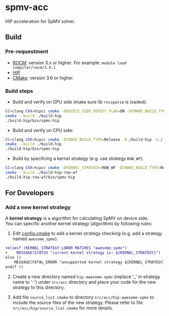 # spmv-acc

HIP acceleration for SpMV solver.

## Build
### Pre-requestment
- [ROCM](https://rocmdocs.amd.com): version 3.x or higher. For example: `module load compiler/rocm/3.9.1`
- [HIP](https://github.com/ROCm-Developer-Tools/HIP)
- [CMake](https://cmake.org): version 3.6 or higher.

### Build steps
- Build and verify on GPU side (make sure lib `rocsparse` is loaded):
```bash
CC=clang CXX=hipcc cmake -DDEVICE_SIDE_VERIFY_FLAG=ON -DCMAKE_BUILD_TYPE=Release -B./build-hip -S./
cmake --build ./build-hip
./build-hip/bin/spmv-hip
```

- Build and verify on CPU side:
```bash
CC=clang CXX=hipcc cmake -DCMAKE_BUILD_TYPE=Release -B./build-hip -S./
cmake --build ./build-hip
./build-hip/bin/spmv-hip
```

- Build by specifcing a kernel strategy (e.g. use strategy `ROW_WF`):
```bash
CC=clang CXX=hipcc cmake -DKERNEL_STRATEGY=ROW_WF -DCMAKE_BUILD_TYPE=Release -B./build-hip-row-wf -S./
cmake --build ./build-hip-row-wf
./build-hip-row-wf/bin/spmv-hip
```

## For Developers
### Add a new kernel strategy
A **kernel strategy** is a algorithm for calculating SpMV on device side.  
You can specific another kernel strategy (algorithm) by following rules:
1. Edit [config.cmake](config.cmake) to add a kernel strategy checking (e.g. add a strategy named `awesome_spmv`).
```diff
+elseif (KERNEL_STRATEGY_LOWER MATCHES "awesome_spmv")
+    MESSAGE(STATUS "current kernel strategy is: ${KERNEL_STRATEGY}")
else ()
    MESSAGE(FATAL_ERROR "unsupported kernel strategy ${KERNEL_STRATEGY}")
endif ()
```
2. Create a new directory named `hip-awesome-spmv` (replace '_' in strategy name to '-') under `src/acc` directory 
   and place your code for the new strategy to this directory.

3. Add file `source_list.cmake` to directory `src/acc/hip-awesome-spmv` to include the source files of the new strategy.
    Please refer to file `src/acc/hip/source_list.cmake` for more details.
